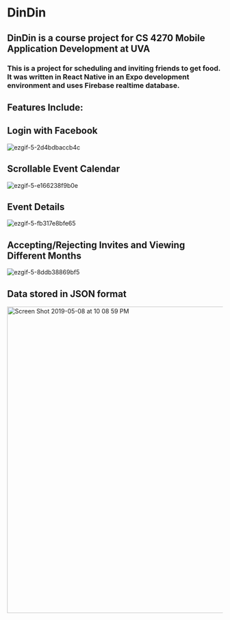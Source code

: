 # DinDin
## DinDin is a course project for CS 4270 Mobile Application Development at UVA
### This is a project for scheduling and inviting friends to get food. It was written in React Native in an Expo development environment and uses Firebase realtime database.
## Features Include:
## Login with Facebook
![ezgif-5-2d4bdbaccb4c](https://user-images.githubusercontent.com/26695894/57423788-6b1ba700-71e3-11e9-9ae9-4e90232b0a11.gif)
## Scrollable Event Calendar
![ezgif-5-e166238f9b0e](https://user-images.githubusercontent.com/26695894/57423795-6c4cd400-71e3-11e9-9351-060d4016dcb7.gif)
## Event Details 
![ezgif-5-fb317e8bfe65](https://user-images.githubusercontent.com/26695894/57423797-6eaf2e00-71e3-11e9-8813-873179812176.gif)
## Accepting/Rejecting Invites and Viewing Different Months
![ezgif-5-8ddb38869bf5](https://user-images.githubusercontent.com/26695894/57423802-7078f180-71e3-11e9-84ff-53daaf25fd09.gif)
## Data stored in JSON format
<img width="715" alt="Screen Shot 2019-05-08 at 10 08 59 PM" src="https://user-images.githubusercontent.com/26695894/57423803-7373e200-71e3-11e9-84e8-585bd85083d5.png">
